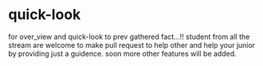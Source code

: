 # quick-look
for over_view and quick-look to prev gathered fact...!!
student from all the stream are welcome to make pull request to help other and help your junior by providing just a guidence.
soon more other features will be added.
